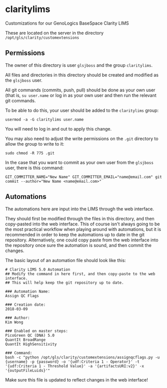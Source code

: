# claritylims
Customizations for our GenoLogics BaseSpace Clarity LIMS 

These are located on the server in the directory `/opt/gls/clarity/customextensions`

## Permissions
The owner of this directory is user `glsjboss` and the group `claritylims`.

All files and directories in this directory should be created and modified as the `glsjboss` user.

All git commands (commits, push, pull) should be done as your own user (that is, `su user.name` or log in as your own user and then run the relevant git commands.

To be able to do this, your user should be added to the `claritylims` group:

    usermod -a -G claritylims user.name
You will need to log in and out to apply this change.

You may also need to adjust the write permissions on the `.git` directory to allow the group to write to it:

    sudo chmod -R 775 .git

In the case that you want to commit as your own user from the `glsjboss` user, there is this command:

    GIT_COMMITTER_NAME="New Name" GIT_COMMITTER_EMAIL="name@email.com" git commit --author="New Name <name@email.com>"

## Automations
The automations here are input into the LIMS through the web interface.

They should first be modified through the files in this directory, and then copy-pasted into the web 
interface. This of course isn't always going to be the most practical workflow when playing around
with automations, but it is recommended in order to keep the automations up to date in the git 
repository. Alternatively, one could copy paste from the web interface into the repository once
sure the automation is sound, and then commit the changes.

The basic layout of an automation file should look like this:

    # Clarity LIMS 5.0 Automation
    ## Modify the command in here first, and then copy-paste to the web interface.
    ## This will help keep the git repository up to date.

    ### Automation Name:
    Assign QC Flags

    ### Creation date:
    2018-03-09

    ### Author:
    Kim Wong

    ### Enabled on master steps:
    PicoGreen QC (DNA) 5.0
    QuantIt BroadRange
    QuantIt HighSensitivity

    ### Command:
    bash -c "python /opt/gls/clarity/customextensions/assignqcflags.py -u {username} -p {password} -o '{udf:Criteria 1 - Operator}' -t '{udf:Criteria 1 - Threshold Value}' -a '{artifactsURI:v2}' -x '{outputFileLuids}'"

Make sure this file is updated to reflect changes in the web interface!
